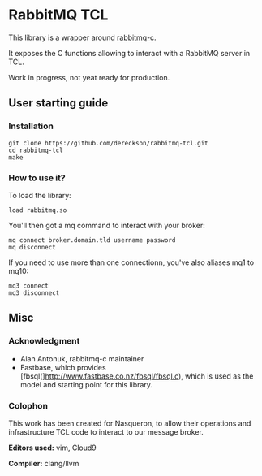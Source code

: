 # RabbitMQ TCL

This library is a wrapper around [rabbitmq-c](https://github.com/alanxz/rabbitmq-c).

It exposes the C functions allowing to interact with a RabbitMQ server in TCL.

Work in progress, not yeat ready for production.

## User starting guide

### Installation

```
git clone https://github.com/dereckson/rabbitmq-tcl.git
cd rabbitmq-tcl
make
```

### How to use it?

To load the library:

```
load rabbitmq.so
```

You'll then got a mq command to interact with your broker:

```
mq connect broker.domain.tld username password
mq disconnect
```

If you need to use more than one connectionn, you've also aliases mq1 to mq10:

```
mq3 connect
mq3 disconnect
```

## Misc

### Acknowledgment

* Alan Antonuk, rabbitmq-c maintainer
* Fastbase, which provides [fbsql(]http://www.fastbase.co.nz/fbsql/fbsql.c),
  which is used as the model and starting point for this library.

### Colophon

This work has been created for Nasqueron, to allow their operations and
infrastructure TCL code to interact to our message broker.

**Editors used:** vim, Cloud9

**Compiler:** clang/llvm
